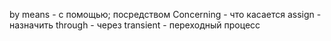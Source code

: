 by means - с помощью; посредством
Concerning - что касается
assign - назначить
through - через
transient - переходный процесс
